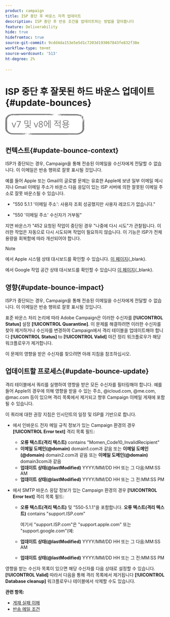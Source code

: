 ```yaml
---
product: campaign
title: ISP 중단 후 바운스 자격 업데이트
description: ISP 중단 후 반송 조건을 업데이트하는 방법을 알아봅니다
feature: Deliverability
hide: true
hidefromtoc: true
source-git-commit: 9cdd4da153e5e5d1c7203d193067843fe832f38e
workflow-type: tm+mt
source-wordcount: '513'
ht-degree: 2%

---
```


# ISP 중단 후 잘못된 하드 바운스 업데이트 {#update-bounces}

![](../../assets/common.svg)

## 컨텍스트{#update-bounce-context}

ISP가 중단되는 경우, Campaign을 통해 전송된 이메일을 수신자에게 전달할 수 없습니다. 이 이메일은 반송 행위로 잘못 표시될 것입니다.

예를 들어 Apple 또는 Gmail의 글로벌 문제는 유효한 Apple에 보낸 일부 이메일 메시지나 Gmail 이메일 주소가 바운스 다음 응답이 있는 ISP 서버에 의한 잘못된 이메일 주소로 잘못 바운스될 수 있습니다.

* &quot;550 5.1.1 &#39;이메일 주소&#39;: 사용자 조회 성공했지만 사용자 레코드가 없습니다.&quot;

* &quot;550 &#39;이메일 주소&#39; 수신자가 거부됨&quot;

지연 바운스가 &quot;452 요청된 작업이 중단된 경우 &quot;나중에 다시 시도&quot;가 관찰됩니다. 이러한 작업은 자동으로 다시 시도되며 작업이 필요하지 않습니다. 이 기능은 ISP가 전체 용량을 회복함에 따라 개선되어야 합니다.

>[!NOTE]
>
>에서 Apple 시스템 상태 대시보드를 확인할 수 있습니다. [이 페이지](https://www.apple.com/support/systemstatus/){_blank}.
>
>에서 Google 작업 공간 상태 대시보드를 확인할 수 있습니다 [이 페이지](https://www.google.com/appsstatus#hl=en&amp;v=status){_blank}.

## 영향{#update-bounce-impact}

ISP가 중단되는 경우, Campaign을 통해 전송된 이메일을 수신자에게 전달할 수 없습니다. 이 이메일은 반송 행위로 잘못 표시될 것입니다.

표준 바운스 처리 논리에 따라 Adobe Campaign은 이러한 수신자를 **[!UICONTROL Status]** 설정 **[!UICONTROL Quarantine]**. 이 문제를 해결하려면 이러한 수신자를 찾아 제거하거나 수신자를 변경하여 Campaign에서 격리 테이블을 업데이트해야 합니다 **[!UICONTROL Status]** to **[!UICONTROL Valid]** 야간 정리 워크플로우가 해당 워크플로우가 제거합니다.

이 문제의 영향을 받은 수신자를 찾으려면 아래 지침을 참조하십시오.

## 업데이트할 프로세스{#update-bounce-update}

격리 테이블에서 쿼리를 실행하여 영향을 받은 모든 수신자를 필터링해야 합니다. 예를 들어 Apple의 경우에 의해 영향을 받을 수 있는 주소, @icloud.com, @me.com, @mac.com 등이 있으며 격리 목록에서 제거되고 향후 Campaign 이메일 게재에 포함될 수 있습니다.

이 쿼리에 대한 권장 지침은 인시던트의 일정 및 ISP를 기반으로 합니다.

* 에서 인바운드 전자 메일 규칙 정보가 있는 Campaign 환경의 경우 **[!UICONTROL Error text]** 격리 목록 필드:

   * **오류 텍스트(격리 텍스트)** contains &quot;Momen_Code10_InvalidRecipient&quot;
   * **이메일 도메인(@domain)** domain1.com과 같음 또는 **이메일 도메인(@domain)** domain2.com과 같음 또는 **이메일 도메인(@domain)** domain3com과 같음
   * **업데이트 상태(@lastModified)** YYYY/MM/DD HH 또는 그 다음:MM:SS AM
   * **업데이트 상태(@lastModified)** YYYY/MM/DD HH 또는 그 전:MM:SS PM

* 에서 SMTP 바운스 응답 정보가 있는 Campaign 환경의 경우 **[!UICONTROL Error text]** 격리 목록 필드:

   * **오류 텍스트(격리 텍스트)** 및 &quot;550-5.1.1&quot;을 포함합니다. **오류 텍스트(격리 텍스트)** contains &quot;support.ISP.com&quot;

      여기서 &quot;support.ISP.com&quot;은 &quot;support.apple.com&quot; 또는 &quot;support.google.com&quot;(예:

   * **업데이트 상태(@lastModified)** YYYY/MM/DD HH 또는 그 다음:MM:SS AM
   * **업데이트 상태(@lastModified)** YYYY/MM/DD HH 또는 그 전:MM:SS PM


영향을 받는 수신자 목록이 있으면 해당 수신자를 다음 상태로 설정할 수 있습니다. **[!UICONTROL Valid]** 따라서 다음을 통해 격리 목록에서 제거됩니다 **[!UICONTROL Database cleanup]** 워크플로우나 테이블에서 삭제할 수도 있습니다.

**관련 항목:**
* [게재 실패 이해](understanding-delivery-failures.md)
* [반송 메일 조건](understanding-delivery-failures.md#bounce-mail-qualification)
